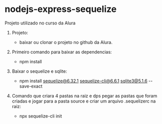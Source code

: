 # nodejs-express-sequelize
Projeto utilizado no curso da Alura

01. Projeto:
    - baixar ou clonar o projeto no github da Alura.

02. Primeiro comando para baixar as dependencias:
    - npm install

03. Baixar o sequelize e sqlite:
    - npm install sequelize@6.32.1 sequelize-cli@6.6.1 sqlite3@5.1.6 --save-exact

04. Comando que criara 4 pastas na raiz e dps pegar as pastas que foram criadas e jogar para a pasta source e criar um arquivo .sequelizerc na raiz:
    - npx sequelize-cli init


